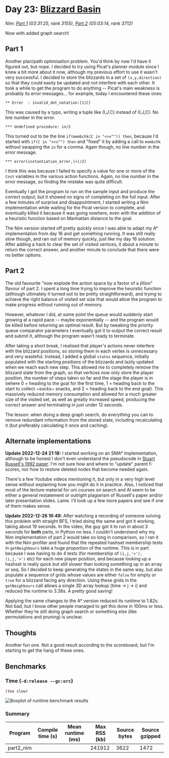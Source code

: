 # Day 23: [Blizzard Basin](https://adventofcode.com/2022/day/23)
*Nim: [Part 1](https://github.com/DestyNova/advent_of_code_2022/blob/main/23/part1.nim) (03:31:25, rank 3155), [Part 2](https://github.com/DestyNova/advent_of_code_2022/blob/main/23/part2.nim) (05:03:14, rank 3712)*

Now with added graph search!

## Part 1

Another plan/path optimisation problem. You'd think by now I'd have it figured out, but nope. I decided to try using Picat's planner module since I knew a bit more about it now, although my previous effort to use it wasn't very successful.
I decided to store the blizzards in a set of `(x,y,direction)` so that they could easily be updated and not interfere with each other.
It took a while to get the program to do anything -- Picat's main weakness is probably its error messages... for example, today I encountered these ones:

```
** Error  : invalid_dot_notation:[1|C]
```

This was caused by a typo, writing a tuple like (I,J.C) instead of (I,J,C). No line number in the error.

```
*** Undefined procedure: in/2
```

This turned out to be the line `if(membchk(C in "<>v^")) then`, because I'd started with `if(C in "<>v^") then` and "fixed" it by adding a call to `membchk` without swapping the `in` for a comma. Again though, no line number in the error message.

```
*** error(instantiation_error,(+)/2)
```

I think this was because I failed to specify a value for one or more of the `Cost` variables in the various action functions. Again, no line number in the error message, so finding the mistake was quite difficult.

Eventually I got the program to run on the sample input and produce the correct output, but it showed no signs of completing on the full input. After a few minutes of surprise and disappointment, I started writing a Nim implementation while waiting for the Picat version to complete, and eventually killed it because it was going nowhere, even with the addition of a heuristic function based on Manhattan distance to the goal.

The Nim version started off pretty quickly since I was able to adapt my A* implementation from day 16 and get something running. It was still really slow though, and ran out of memory quickly, just like my day 16 solution.
After adding a hack to clear the set of visited vertices, it about a minute to return the correct answer, and another minute to conclude that there were no better options.

## Part 2

The old favourite "now explode the action space by a factor of a jillion" flavour of part 2. I spent a long time trying to improve the heuristic function (although ultimately it turned out to be pretty straightforward), and trying to achieve the right balance of visited set size that would allow the program to make progress without running out of memory.

However, whatever I did, at some point the queue would suddenly start growing at a rapid pace -- maybe exponentially -- and the program would be killed before returning an optimal result. But by tweaking the priority queue comparator parameters I eventually got it to output the correct result and submit it, although the program wasn't ready to terminate.

After taking a short break, I realised that player's actions never interfere with the blizzard positions, so storing them in each vertex is unnecessary and very wasteful. Instead, I added a global `states` sequence, initially populated with the starting positions of the blizzards and lazily updated when we reach each new step. This allowed me to completely remove the blizzard state from the graph, so that vertices now only store the player position, the number of steps taken so far and the stage the player is in (where 0 = heading to the goal for the first time, 1 = heading back to the start to collect ~socks~ snacks, and 2 = heading back to the end goal). This massively reduced memory consumption and allowed for a much greater size of the visited set, as well as greatly increased speed, producing the correct answer and terminating in just under 12 seconds.

The lesson: when doing a deep graph search, do everything you can to remove redundant information from the stored state, including recalculating it (but preferably calculating it once and caching).

## Alternate implementations

**Update 2022-12-24 21:18:** I started working on an SMA* implementation, although to be honest I don't even understand the pseudocode in [Stuart Russell's 1992 paper](https://cse.sc.edu/~MGV/csce580f12/gradPres/Russell_ecai92-sma.pdf). I'm not sure how and where to "update" parent f-scores, nor how to restore deleted nodes that become needed again.

There's a few Youtube videos mentioning it, but only in a very high level sense without explaining how you might do it in practice. Also, I noticed that most of the lecture material for uni courses on search and AI seem to be either a general restatement or outright plagiarism of Russell's paper and/or later presentation slides. Lame. I'll look up a few more papers and see if one of them makes sense.

**Update 2022-12-26 16:49:** After watching a recording of someone solving this problem with straight BFS, I tried doing the same and got it working, taking about 19 seconds. In the video, the guy got it to run in about 3 seconds for __both__ parts, in Python no less. I couldn't understand why my Nim implementation of part 2 would take so long in comparison, so I ran it with the Nim profiler and found that the repeated hashset membership tests in `getNeighbours` take a huge proportion of the runtime. This is in part because I was having to do 4 tests (for membership of `(i,j,'<'), (i,j,'>')` etc) for each new player position, and because looking up a hashset is really quick but still slower than looking something up in an array or seq. So I decided to keep generating the states in the same way, but also populate a sequence of grids whose values are either `false` for empty or `true` for a blizzard facing any direction. Using these grids in the `getNeighbours` call allows a single 3D array lookup (time -> j -> i) and reduced the runtime to 3.38s. A pretty good saving!

Applying the same changes to the A* version reduced its runtime to 1.82s. Not bad, but I know other people managed to get this done in 100ms or less. Whether they're still doing graph search or something else (like permutations and pruning) is unclear.

## Thoughts

Another fun one. Not a good result according to the scoreboard, but I'm starting to get the hang of these ones.

## Benchmarks

### Time (`-d:release --gc:orc`)

```
(too slow)
```

![Boxplot of runtime benchmark results](runtime.png)

### Summary

Program             | Compile time (s) | Mean runtime (ms) | Max RSS (kb) | Source bytes | Source gzipped
---                 | ---              | ---               | ---          | ---          | ---
part2_nim           |                  |                   | 241912       | 3622         | 1472
